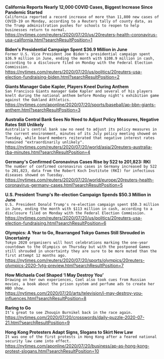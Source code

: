 **California Reports Nearly 12,000 COVID Cases, Biggest Increase Since Pandemic Started**\
`California reported a record increase of more than 11,800 new cases of COVID-19 on Monday, according to a Reuters tally of county data, as the Trump administration pushes for schools to reopen to help businesses return to normal.`\
https://nytimes.com/reuters/2020/07/20/us/20reuters-health-coronavirus-usa-california.html?searchResultPosition=1

**Biden's Presidential Campaign Spent $36.9 Million in June**\
`Former U.S. Vice President Joe Biden's presidential campaign spent $36.9 million in June, ending the month with $108.9 million in cash, according to a disclosure filed on Monday with the Federal Election Commission.`\
https://nytimes.com/reuters/2020/07/20/us/politics/20reuters-usa-election-fundraising-biden.html?searchResultPosition=2

**Giants Manager Gabe Kapler, Players Kneel During Anthem**\
`San Francisco Giants manager Gabe Kapler and several of his players knelt during the national anthem before Monday night's exhibition game against the Oakland Athletics.`\
https://nytimes.com/aponline/2020/07/20/sports/baseball/ap-bbn-giants-anthem.html?searchResultPosition=3

**Australia Central Bank Sees No Need to Adjust Policy Measures, Negative Rates Still Unlikely**\
`Australia's central bank saw no need to adjust its policy measures in the current environment, minutes of its July policy meeting showed on Tuesday, while board members reiterated that negative interest rates remained "extraordinarily unlikely". `\
https://nytimes.com/reuters/2020/07/20/world/asia/20reuters-australia-rba-minutes.html?searchResultPosition=4

**Germany's Confirmed Coronavirus Cases Rise by 522 to 201,823: RKI**\
`The number of confirmed coronavirus cases in Germany increased by 522 to 201,823, data from the Robert Koch Institute (RKI) for infectious diseases showed on Tuesday.`\
https://nytimes.com/reuters/2020/07/20/world/europe/20reuters-health-coronavirus-germany-cases.html?searchResultPosition=5

**U.S. President Trump's Re-election Campaign Spends $50.3 Million in June**\
`U.S. President Donald Trump's re-election campaign spent $50.3 million in June, ending the month with $113 million in cash, according to a disclosure filed on Monday with the Federal Election Commission.`\
https://nytimes.com/reuters/2020/07/20/us/politics/20reuters-usa-election-fundraising.html?searchResultPosition=6

**Olympics: A Year to Go, Rearranged Tokyo Games Still Shrouded in Uncertainty**\
`Tokyo 2020 organisers will host celebrations marking the one-year countdown to the Olympics on Thursday but with the postponed Games still shrouded in uncertainty they are sure to be more muted than the first attempt 12 months ago. `\
https://nytimes.com/reuters/2020/07/20/sports/olympics/20reuters-olympics-2020-1ytg-preview.html?searchResultPosition=7

**How Michaela Coel Shaped ‘I May Destroy You’**\
`Drawing on her own experiences, Coel also took cues from Russian movies, a book about the prison system and perfume ads to create her HBO show.`\
https://nytimes.com/2020/07/20/arts/television/i-may-destroy-you-influences.html?searchResultPosition=8

**Raring to Go**\
`It’s great to see Zhouqin Burnikel back in the race again.`\
https://nytimes.com/2020/07/20/crosswords/daily-puzzle-2020-07-21.html?searchResultPosition=9

**Hong Kong Protesters Adapt Signs, Slogans to Skirt New Law**\
`It was one of the first protests in Hong Kong after a feared national security law came into effect. `\
https://nytimes.com/aponline/2020/07/20/business/ap-as-hong-kong-protest-slogans.html?searchResultPosition=10

